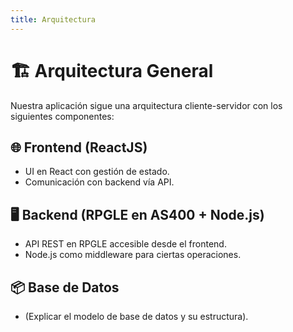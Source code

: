 ```yaml
---
title: Arquitectura
---
```


# 🏗️ Arquitectura General

Nuestra aplicación sigue una arquitectura cliente-servidor con los siguientes componentes:

## 🌐 Frontend (ReactJS)
- UI en React con gestión de estado.
- Comunicación con backend vía API.

## 🖥️ Backend (RPGLE en AS400 + Node.js)
- API REST en RPGLE accesible desde el frontend.
- Node.js como middleware para ciertas operaciones.

## 📦 Base de Datos
- (Explicar el modelo de base de datos y su estructura).
